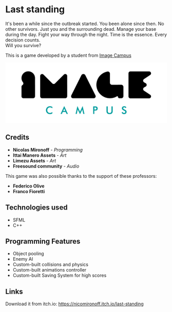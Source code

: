   </a> 
 </p>
 
 # Last standing
 
 It's been a while since the outbreak started. You been alone since then. No other survivors. Just you and the surrounding dead. Manage your base during the day.
 Fight your way through the night. Time is the essence. Every decision counts.  
 Will you survive?
 
 This is a game developed by a student from <a href="https://www.imagecampus.edu.ar/">Image Campus</a>
 
 <p align="center">
   <a href="https://www.imagecampus.edu.ar/">
     <img src="logo-image-campus.png" alt="Image Campus"/>
   </a> 
 </p>
 
 ## Credits
 
 - **Nicolas Mironoff** - *Programming*
 - **Ittai Manero Assets** - *Art*
 - **Limezu Assets** - *Art*
 - **Freesound community** - *Audio*
 
 This game was also possible thanks to the support of these professors:
 
 - **Federico Olive**
 - **Franco Fioretti**

## Technologies used
- SFML
- C++

## Programming Features
- Object pooling
- Enemy AI
- Custom-built collisions and physics
- Custom-built animations controller
- Custom-built Saving System for high scores
  
 ## Links
 
 Download it from itch.io: https://nicomironoff.itch.io/last-standing
